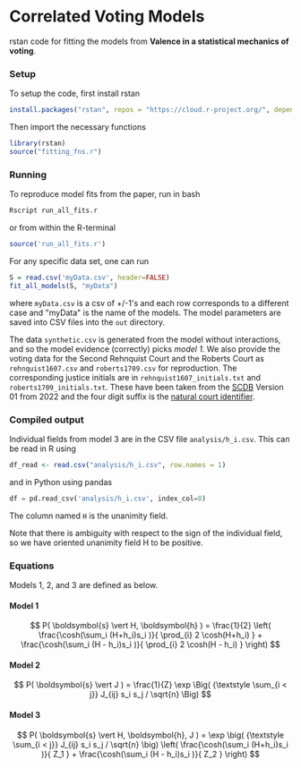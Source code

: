 # Correlated Voting Models

rstan code for fitting the models from **Valence in a statistical mechanics of voting**.

### Setup
To setup the code, first install rstan
```R
install.packages("rstan", repos = "https://cloud.r-project.org/", dependencies = TRUE)
```
Then import the necessary functions
```R
library(rstan)
source("fitting_fns.r")
```


### Running
To reproduce model fits from the paper, run in bash
```bash
Rscript run_all_fits.r
```
or from within the R-terminal
```R
source('run_all_fits.r')
```

For any specific data set, one can run
```R
S = read.csv('myData.csv', header=FALSE)
fit_all_models(S, "myData")
```
where ```myData.csv``` is a csv of +/-1's and each row corresponds to a different case and
"myData" is the name of the models. The model parameters are saved into CSV files into the
```out``` directory. 

The data ```synthetic.csv``` is generated from the model without interactions, and so the
model evidence (correctly) picks *model 1*.  We also provide the voting data for the
Second Rehnquist Court and the Roberts Court as ```rehnquist1607.csv``` and
```roberts1709.csv``` for reproduction. The corresponding justice initials are in
```rehnquist1607_initials.txt``` and ```roberts1709_initials.txt```. These have been taken from the
[SCDB](http://scdb.wustl.edu) Version 01 from 2022 and the four digit suffix is the
[natural court identifier](http://scdb.wustl.edu/documentation.php?var=naturalCourt).


### Compiled output
Individual fields from model 3 are in the CSV file ```analysis/h_i.csv```. This can be
read in R using
```R
df_read <- read.csv("analysis/h_i.csv", row.names = 1)
```
and in Python using pandas
```python
df = pd.read_csv('analysis/h_i.csv', index_col=0)
```
The column named ```H``` is the unanimity field.

Note that there is ambiguity with respect to the sign of the individual field, so we have
oriented unanimity field H to be positive.

### Equations
Models 1, 2, and 3 are defined as below.

#### Model 1
$$ P( \boldsymbol{s} \vert H, \boldsymbol{h} ) = \frac{1}{2} \left( 
\frac{\cosh(\sum_i (H+h_i)s_i )}{ \prod_{i} 2 \cosh(H+h_i) } 
+
\frac{\cosh(\sum_i (H - h_i)s_i )}{ \prod_{i} 2 \cosh(H - h_i) } 
\right)
$$

#### Model 2
$$ P( \boldsymbol{s} \vert J ) = \frac{1}{Z}
\exp \Big( {\textstyle \sum_{i < j}} J_{ij} s_i s_j / \sqrt{n} \Big)
$$

#### Model 3
$$ P( \boldsymbol{s} \vert H, \boldsymbol{h}, J ) =  \exp \big( {\textstyle \sum_{i < j}} J_{ij} s_i s_j / \sqrt{n} \big) \left( 
\frac{\cosh(\sum_i (H+h_i)s_i )}{ Z_1 }  + \frac{\cosh(\sum_i (H - h_i)s_i )}{ Z_2 } \right)
$$
